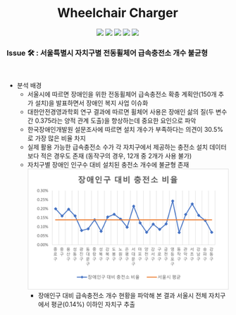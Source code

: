 <h1 align="center"> Wheelchair Charger </h1>

<p align="center">

<img src="https://img.shields.io/badge/Openbigdata-2021-red" />
<img src="https://img.shields.io/badge/python-3.7-blue" />
<img src="https://img.shields.io/badge/R-4.1-yellow" />
<img src="https://img.shields.io/badge/QGIS-3.16.8-pink" />
<img src="https://img.shields.io/badge/DATAINTERN-blue" />

<br/>

### Issue 🛠 : 서울특별시 자치구별 전동휠체어 급속충전소 개수 불균형

<br/>

- 분석 배경
  - 서울시에 따르면 장애인을 위한 전동휠체어 급속충전소 확충 계획안(150개 추가 설치)을 발표하면서 장애인 복지 사업 이슈화
  - 대한안전경영과학회 연구 결과에 따르면 휠체어 사용은 장애인 삶의 질(두 변수 간 0.375라는 양적 관계 도출)을 향상하는데 중요한 요인으로 파악
  - 한국장애인개발원 설문조사에 따르면 설치 개수가 부족하다는 의견이 30.5%로 가장 많은 비율 차지
  - 실제 활용 가능한 급속충전소 수가 각 자치구에서 제공하는 충전소 설치 데이터보다 적은 경우도 존재 (동작구의 경우, 12개 중 2개가 사용 불가)
  - 자치구별 장애인 인구수 대비 설치된 충전소 개수에 불균형 존재  
    <img src="./image/장애인구 대비 충전소 설치 비율.png" width="500" />  
    - 장애인구 대비 급속충전소 개수 현황을 파악해 본 결과 서울시 전체 자치구에서 평균(0.14%) 이하인 자치구 추출
